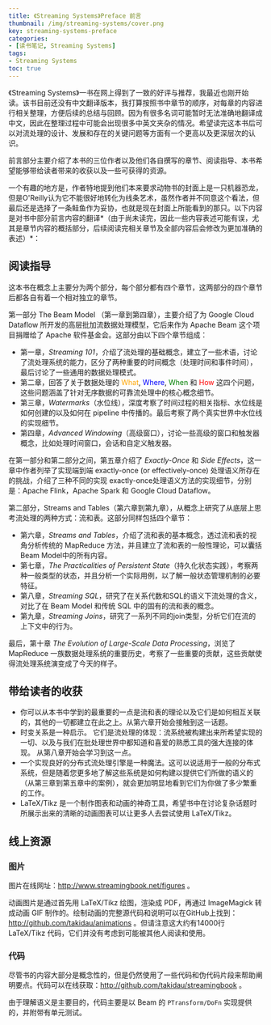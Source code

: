 ```yaml
---
title: 《Streaming Systems》Preface 前言
thumbnail: /img/streaming-systems/cover.png
key: streaming-systems-preface
categories:
- [读书笔记, Streaming Systems]
tags:
- Streaming Systems
toc: true
---
```


《Streaming Systems》一书在网上得到了一致的好评与推荐，我最近也刚开始读。该书目前还没有中文翻译版本，我打算按照书中章节的顺序，对每章的内容进行相关整理，方便后续的总结与回顾。因为有很多名词可能暂时无法准确地翻译成中文，因此在整理过程中可能会出现很多中英文夹杂的情况。希望读完这本书后可以对流处理的设计、发展和存在的关键问题等方面有一个更高以及更深层次的认识。

<!--more-->

前言部分主要介绍了本书的三位作者以及他们各自撰写的章节、阅读指导、本书希望能够带给读者带来的收获以及一些可获得的资源。

一个有趣的地方是，作者特地提到他们本来要求动物书的封面上是一只机器恐龙，但是O'Reilly认为它不能很好地转化为线条艺术，虽然作者并不同意这个看法，但最后还是选择了一条鲑鱼作为妥协，也就是现在封面上所能看到的那只。以下内容是对书中部分前言内容的翻译*（由于尚未读完，因此一些内容表述可能有误，尤其是章节内容的概括部分，后续阅读完相关章节及全部内容后会修改为更加准确的表述）*：

## 阅读指导

这本书在概念上主要分为两个部分，每个部分都有四个章节，这两部分的四个章节后都各自有着一个相对独立的章节。

第一部分 The Beam Model （第一章到第四章），主要介绍了为 Google Cloud Dataflow 所开发的高层批加流数据处理模型，它后来作为 Apache Beam 这个项目捐赠给了 Apache 软件基金会。这部分由以下四个章节组成：

- 第一章，*Streaming 101*，介绍了流处理的基础概念，建立了一些术语，讨论了流处理系统的能力，区分了两种重要的时间概念（处理时间和事件时间），最后讨论了一些通用的数据处理模式。
- 第二章，回答了关于数据处理的 <font color=orange>What</font>, <font color=blue>Where</font>, <font color=green>When</font> 和 <font color=red>How</font> 这四个问题，这些问题涵盖了针对无序数据的可靠流处理中的核心概念细节。
- 第三章，*Watermarks*（水位线），深度考察了时间过程的相关指标、水位线是如何创建的以及如何在 pipeline 中传播的。最后考察了两个真实世界中水位线的实现细节。
- 第四章，*Advanced Windowing*（高级窗口），讨论一些高级的窗口和触发器概念，比如处理时间窗口，会话和自定义触发器。

在第一部分和第二部分之间，第五章介绍了 *Exactly-Once* 和 *Side Effects*，这一章中作者列举了实现端到端 exactly-once (or effectively-once) 处理语义所存在的挑战，介绍了三种不同的实现 exactly-once处理语义方法的实现细节，分别是：Apache Flink，Apache Spark 和 Google Cloud Dataflow。

第二部分，Streams and Tables（第六章到第九章），从概念上研究了从底层上思考流处理的两种方式：流和表。这部分同样包括四个章节：

- 第六章，*Streams and Tables*，介绍了流和表的基本概念，透过流和表的视角分析传统的 MapReduce 方法，并且建立了流和表的一般性理论，可以囊括Beam Model中的所有内容。
- 第七章，*The Practicalities of Persistent State*（持久化状态实践），考察两种一般类型的状态，并且分析一个实际用例，以了解一般状态管理机制的必要特征。 
- 第八章，*Streaming SQL*，研究了在关系代数和SQL的语义下流处理的含义，对比了在 Beam Model 和传统 SQL 中的固有的流和表的概念。
- 第九章，*Streaming Joins*，研究了一系列不同的join类型，分析它们在流的上下文中的行为。

最后，第十章 *The Evolution of Large-Scale Data Processing*，浏览了 MapReduce 一族数据处理系统的重要历史，考察了一些重要的贡献，这些贡献使得流处理系统演变成了今天的样子。

## 带给读者的收获

- 你可以从本书中学到的最重要的一点是流和表的理论以及它们是如何相互关联的，其他的一切都建立在此之上。从第六章开始会接触到这一话题。
- 时变关系是一种启示。 它们是流处理的体现：流系统被构建出来所希望实现的一切、以及与我们在批处理世界中都知道和喜爱的熟悉工具的强大连接的体现。 从第八章开始会学习到这一点。
- 一个实现良好的分布式流处理引擎是一种魔法。这可以说适用于一般的分布式系统，但是随着您更多地了解这些系统是如何构建以提供它们所做的语义的（从第三章到第五章中的案例），就会更加明显地看到它们为你做了多少繁重的工作。 
- LaTeX/Tikz 是一个制作图表和动画的神奇工具，希望书中在讨论复杂话题时所展示出来的清晰的动画图表可以让更多人去尝试使用 LaTeX/Tikz。

## 线上资源

### 图片

图片在线网址：http://www.streamingbook.net/figures 。

动画图片是通过首先用 LaTeX/Tikz 绘图，渲染成 PDF，再通过 ImageMagick 转成动画 GIF 制作的。绘制动画的完整源代码和说明可以在GitHub上找到：http://github.com/takidau/animations 。但请注意这大约有14000行 LaTeX/Tikz 代码，它们并没有考虑到可能被其他人阅读和使用。

### 代码

尽管书的内容大部分是概念性的，但是仍然使用了一些代码和伪代码片段来帮助阐明要点。代码可以在线获取：http://github.com/takidau/streamingbook 。

由于理解语义是主要目的，代码主要是以 Beam 的 `PTransform/DoFn` 实现提供的，并附带有单元测试。
